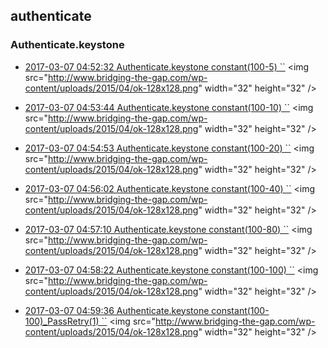 
## authenticate

### Authenticate.keystone

- [2017-03-07 04:52:32 Authenticate.keystone constant(100-5) ``](https://godleon.github.io/osp_binary_test_result/0.0.40/authenticate/(20170307_045232)Authenticate.keystone-constant(100-5)-PASSED.html) <img src="http://www.bridging-the-gap.com/wp-content/uploads/2015/04/ok-128x128.png" width="32" height="32" \/>

- [2017-03-07 04:53:44 Authenticate.keystone constant(100-10) ``](https://godleon.github.io/osp_binary_test_result/0.0.40/authenticate/(20170307_045344)Authenticate.keystone-constant(100-10)-PASSED.html) <img src="http://www.bridging-the-gap.com/wp-content/uploads/2015/04/ok-128x128.png" width="32" height="32" \/>

- [2017-03-07 04:54:53 Authenticate.keystone constant(100-20) ``](https://godleon.github.io/osp_binary_test_result/0.0.40/authenticate/(20170307_045453)Authenticate.keystone-constant(100-20)-PASSED.html) <img src="http://www.bridging-the-gap.com/wp-content/uploads/2015/04/ok-128x128.png" width="32" height="32" \/>

- [2017-03-07 04:56:02 Authenticate.keystone constant(100-40) ``](https://godleon.github.io/osp_binary_test_result/0.0.40/authenticate/(20170307_045602)Authenticate.keystone-constant(100-40)-PASSED.html) <img src="http://www.bridging-the-gap.com/wp-content/uploads/2015/04/ok-128x128.png" width="32" height="32" \/>

- [2017-03-07 04:57:10 Authenticate.keystone constant(100-80) ``](https://godleon.github.io/osp_binary_test_result/0.0.40/authenticate/(20170307_045710)Authenticate.keystone-constant(100-80)-PASSED.html) <img src="http://www.bridging-the-gap.com/wp-content/uploads/2015/04/ok-128x128.png" width="32" height="32" \/>

- [2017-03-07 04:58:22 Authenticate.keystone constant(100-100) ``](https://godleon.github.io/osp_binary_test_result/0.0.40/authenticate/(20170307_045822)Authenticate.keystone-constant(100-100)-PASSED.html) <img src="http://www.bridging-the-gap.com/wp-content/uploads/2015/04/ok-128x128.png" width="32" height="32" \/>

- [2017-03-07 04:59:36 Authenticate.keystone constant(100-100)_PassRetry(1) ``](https://godleon.github.io/osp_binary_test_result/0.0.40/authenticate/(20170307_045936)Authenticate.keystone-constant(100-100)_PassRetry(1)-PASSED.html) <img src="http://www.bridging-the-gap.com/wp-content/uploads/2015/04/ok-128x128.png" width="32" height="32" \/>
